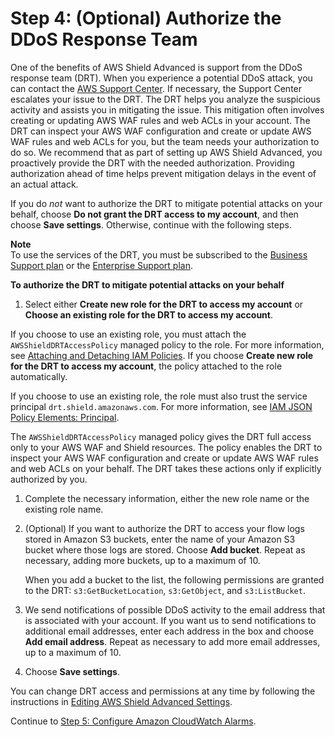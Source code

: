 # Step 4: \(Optional\) Authorize the DDoS Response Team<a name="authorize-DRT"></a>

One of the benefits of AWS Shield Advanced is support from the DDoS response team \(DRT\)\. When you experience a potential DDoS attack, you can contact the [AWS Support Center](https://console.aws.amazon.com/support/home#/)\. If necessary, the Support Center escalates your issue to the DRT\. The DRT helps you analyze the suspicious activity and assists you in mitigating the issue\. This mitigation often involves creating or updating AWS WAF rules and web ACLs in your account\. The DRT can inspect your AWS WAF configuration and create or update AWS WAF rules and web ACLs for you, but the team needs your authorization to do so\. We recommend that as part of setting up AWS Shield Advanced, you proactively provide the DRT with the needed authorization\. Providing authorization ahead of time helps prevent mitigation delays in the event of an actual attack\. 

If you do *not* want to authorize the DRT to mitigate potential attacks on your behalf, choose **Do not grant the DRT access to my account**, and then choose **Save settings**\. Otherwise, continue with the following steps\.

**Note**  
To use the services of the DRT, you must be subscribed to the [Business Support plan](https://aws.amazon.com/premiumsupport/business-support/) or the [Enterprise Support plan](https://aws.amazon.com/premiumsupport/enterprise-support/)\.<a name="authorize-DRT-procedure"></a>

**To authorize the DRT to mitigate potential attacks on your behalf**

1.  Select either **Create new role for the DRT to access my account** or **Choose an existing role for the DRT to access my account**\.

   If you choose to use an existing role, you must attach the `AWSShieldDRTAccessPolicy` managed policy to the role\. For more information, see [Attaching and Detaching IAM Policies](https://docs.aws.amazon.com/IAM/latest/UserGuide/access_policies_manage-attach-detach.html)\. If you choose **Create new role for the DRT to access my account**, the policy attached to the role automatically\.

   If you choose to use an existing role, the role must also trust the service principal `drt.shield.amazonaws.com`\. For more information, see [IAM JSON Policy Elements: Principal](https://docs.aws.amazon.com/IAM/latest/UserGuide/reference_policies_elements_principal.html)\. 

   The `AWSShieldDRTAccessPolicy` managed policy gives the DRT full access only to your AWS WAF and Shield resources\. The policy enables the DRT to inspect your AWS WAF configuration and create or update AWS WAF rules and web ACLs on your behalf\. The DRT takes these actions only if explicitly authorized by you\.

1. Complete the necessary information, either the new role name or the existing role name\.

1. \(Optional\) If you want to authorize the DRT to access your flow logs stored in Amazon S3 buckets, enter the name of your Amazon S3 bucket where those logs are stored\. Choose **Add bucket**\. Repeat as necessary, adding more buckets, up to a maximum of 10\. 

   When you add a bucket to the list, the following permissions are granted to the DRT: `s3:GetBucketLocation`, `s3:GetObject`, and `s3:ListBucket`\.

1. We send notifications of possible DDoS activity to the email address that is associated with your account\. If you want us to send notifications to additional email addresses, enter each address in the box and choose **Add email address**\. Repeat as necessary to add more email addresses, up to a maximum of 10\.

1. Choose **Save settings**\. 

You can change DRT access and permissions at any time by following the instructions in [Editing AWS Shield Advanced Settings](ddos-edit-drt.md)\.

Continue to [Step 5: Configure Amazon CloudWatch Alarms](ddos-get-started-cloudwatch.md)\.